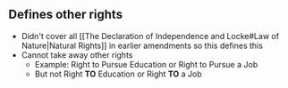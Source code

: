 ## Defines other rights
 - Didn't cover all [[The Declaration of Independence and Locke#Law of Nature|Natural Rights]] in earlier amendments so this defines this
 - Cannot take away other rights
	 - Example: Right to Pursue Education or Right to Pursue a Job
	 - But not Right **TO** Education or Right **TO** a Job